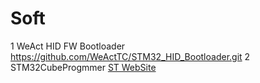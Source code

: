 # Soft
1 WeAct HID FW Bootloader   https://github.com/WeActTC/STM32_HID_Bootloader.git
2 STM32CubeProgmmer   [ST WebSite](https://www.st.com/content/st_com/en/products/development-tools/software-development-tools/stm32-software-development-tools/stm32-programmers/stm32cubeprog.html)
